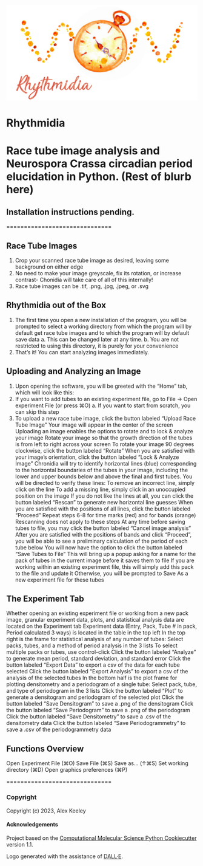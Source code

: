 ![rhythmidia](rhythmidiaLogoBanner.jpg)

Rhythmidia
==============================
<!--[//]: # (Badges)
[![GitHub Actions Build Status](https://github.com/REPLACE_WITH_OWNER_ACCOUNT/rhythmidia/workflows/CI/badge.svg)](https://github.com/REPLACE_WITH_OWNER_ACCOUNT/rhythmidia/actions?query=workflow%3ACI)
[![codecov](https://codecov.io/gh/REPLACE_WITH_OWNER_ACCOUNT/Rhythmidia/branch/main/graph/badge.svg)](https://codecov.io/gh/REPLACE_WITH_OWNER_ACCOUNT/Rhythmidia/branch/main)-->

Race tube image analysis and Neurospora Crassa circadian period elucidation in Python. (Rest of blurb here)
==============================
## Installation instructions pending.
==============================
## Race Tube Images
1. Crop your scanned race tube image as desired, leaving some background on either edge
2. No need to make your image greyscale, fix its rotation, or increase contrast- Chonidia will take care of all of this internally!
3. Race tube images can be .tif, .png, .jpg, .jpeg, or .svg

## Rhythmidia out of the Box
1. The first time you open a new installation of the program, you will be prompted to select a working directory from which the program will by default get race tube images and to which the program will by default save data
    a. This can be changed later at any time.
    b. You are not restricted to using this directory, it is purely for your convenience
2. That’s it! You can start analyzing images immediately.

## Uploading and Analyzing an Image
1. Upon opening the software, you will be greeted with the “Home” tab, which will look like this:
2. If you want to add tubes to an existing experiment file, go to File -> Open experiment File (or press ⌘O)
    a. If you want to start from scratch, you can skip this step
3. To upload a new race tube image, click the button labeled “Upload Race Tube Image”
Your image will appear in the center of the screen
Uploading an image enables the options to rotate and to lock & analyze your image
Rotate your image so that the growth direction of the tubes is from left to right across your screen
To rotate your image 90 degrees clockwise, click the button labeled “Rotate”
When you are satisfied with your image’s orientation, click the button labeled “Lock & Analyze Image”
Chronidia will try to identify horizontal lines (blue) corresponding to the horizontal boundaries of the tubes in your image, including the lower and upper bounds below and above the final and first tubes.
You will be directed to verify these lines:
To remove an incorrect line, simply click on the line
To add a missing line, simply click in an unoccupied position on the image
If you do not like the lines at all, you can click the button labeled “Rescan” to generate new horizontal line guesses
When you are satisfied with the positions of all lines, click the button labeled “Proceed”
Repeat steps 6-8 for time marks (red) and for bands (orange)
Rescanning does not apply to these steps
At any time before saving tubes to file, you may click the button labeled “Cancel image analysis”
After you are satisfied with the positions of bands and click “Proceed”, you will be able to see a preliminary calculation of the period of each tube below
You will now have the option to click the button labeled “Save Tubes to File”
This will bring up a popup asking for a name for the pack of tubes in the current image before it saves them to file
If you are working within an existing experiment file, this will simply add this pack to the file and update it
Otherwise, you will be prompted to Save As a new experiment file for these tubes

## The Experiment Tab
Whether opening an existing experiment file or working from a new pack image, granular experiment data, plots, and statistical analysis data are located on the Experiment tab
Experiment data (Entry, Pack, Tube # in pack, Period calculated 3 ways) is located in the table in the top left
In the top right is the frame for statistical analysis of any number of tubes:
Select packs, tubes, and a method of period analysis in the 3 lists
To select multiple packs or tubes, use control-click
Click the button labeled “Analyze” to generate mean period, standard deviation, and standard error
Click the button labeled “Export Data” to export a csv of the data for each tube selected
Click the button labeled “Export Analysis” to export a csv of the analysis of the selected tubes
In the bottom half is the plot frame for plotting densitometry and a periodogram of a single tube:
Select pack, tube, and type of periodogram in the 3 lists
Click the button labeled “Plot” to generate a densitogram and periodogram of the selected plot
Click the button labeled “Save Densitogram” to save a .png of the densitogram
Click the button labeled “Save Periodogram” to save a .png of the periodogram
Click the button labeled “Save Densitometry” to save a .csv of the densitometry data
Click the button labeled “Save Periodogrammetry” to save a .csv of the periodogrammetry data

## Functions Overview
Open Experiment File      (⌘O)
Save File                 (⌘S)
Save as…                 (↑⌘S)
Set working directory     (⌘D)
Open graphics preferences (⌘P)

==============================

### Copyright

Copyright (c) 2023, Alex Keeley


#### Acknowledgements
 
Project based on the 
[Computational Molecular Science Python Cookiecutter](https://github.com/molssi/cookiecutter-cms) version 1.1.

Logo generated with the assistance of [DALL·E](https://labs.openai.com/).